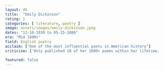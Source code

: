 ```yaml
---
layout: db
title:  "Emily Dickinson"
rating: 1
categories: [ literature, poetry ]
image: assets/images/emily-dickinson.jpeg
dates: "12-10-1830 to 05-15-1886"
era: "Mid 1800s"
field: English poetry
acclaim: ["One of the most influential poets in American history"]
criticism: ['Only published 10 of her 1800+ poems within her lifetime, and these were altered to conform to contemporary styles', 'Posthumously-published poems were censored to remove the name "Susan"', 'From writer Andrew Lang: "If poetry is to exist at all, it really must have form and grammar, and must rhyme when it professes to rhyme."']

featured: false
---
```


